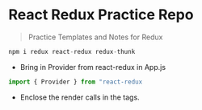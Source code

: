 # React Redux Practice Repo

> Practice Templates and Notes for Redux

```javascript
npm i redux react-redux redux-thunk
```

- Bring in Provider from react-redux in App.js

```javascript
import { Provider } from "react-redux
```

- Enclose the render calls in the **<Provider></Provider>** tags.
